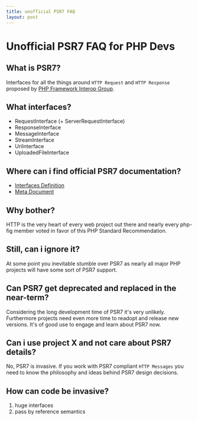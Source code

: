 ```yaml
---
title: unofficial PSR7 FAQ
layout: post
---
```


# Unofficial PSR7 FAQ for PHP Devs

## What is PSR7?
Interfaces for all the things around ``HTTP Request`` and ``HTTP Response`` proposed by [PHP Framework Interop Group](http://www.php-fig.org/).

## What interfaces?
* RequestInterface (+ ServerRequestInterface)
* ResponseInterface
* MessageInterface
* StreamInterface
* UriInterface
* UploadedFileInterface

## Where can i find official PSR7 documentation?
* [Interfaces Definition](http://www.php-fig.org/psr/psr-7/)
* [Meta Document](http://www.php-fig.org/psr/psr-7/meta/)

## Why bother?
HTTP is the very heart of every web project out there and nearly every php-fig member voted in favor of this PHP Standard Recommendation.

## Still, can i ignore it?
At some point you inevitable stumble over PSR7 as nearly all major PHP projects will have some sort of PSR7 support.

## Can PSR7 get deprecated and replaced in the near-term?
Considering the long development time of PSR7 it's very unlikely. Furthermore projects need even more time to readopt and release new versions. It's of good use to engage and learn about PSR7 now.

## Can i use project X and not care about PSR7 details?
No, PSR7 is invasive. If you work with PSR7 compliant ``HTTP Messages`` you need to know the philosophy and ideas behind PSR7 design decisions.

## How can code be invasive?
1. huge interfaces
2. pass by reference semantics
